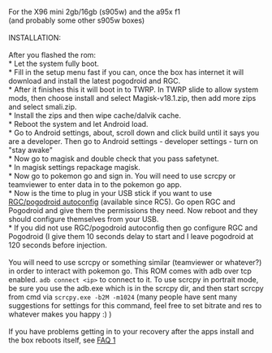 For the X96 mini 2gb/16gb (s905w) and the a95x f1
<br>(and probably some other s905w boxes)
<br>
<br>INSTALLATION:
<br>
<br>After you flashed the rom:
<br>* Let the system fully boot.
<br>* Fill in the setup menu fast if you can, once the box has internet it will download and install the latest pogodroid and RGC.
<br>* After it finishes this it will boot in to TWRP. In TWRP slide to allow system mods, then choose install and select Magisk-v18.1.zip, then add more zips and select smali.zip.
<br>* Install the zips and then wipe cache/dalvik cache.
<br>* Reboot the system and let Android load.
<br>* Go to Android settings, about, scroll down and click build until it says you are a developer. Then go to Android settings - developer settings - turn on "stay awake"
<br>* Now go to magisk and double check that you pass safetynet.
<br>* In magisk settings repackage magisk.
<br>* Now go to pokemon go and sign in. You will need to use scrcpy or teamviewer to enter data in to the pokemon go app.
<br>* Now is the time to plug in your USB stick if you want to use [RGC/pogodroid autoconfig](https://github.com/Map-A-Droid/MAD-ATV/blob/master/README_autoconfig.md) (available since RC5). Go open RGC and Pogodroid and give them the permissions they need. Now reboot and they should configure themselves from your USB.
<br>* If you did not use RGC/pogodroid autoconfig then go configure RGC and Pogodroid (I give them 10 seconds delay to start and I leave pogodroid at 120 seconds before injection.
<br>
<br>You will need to use scrcpy or something similar (teamviewer or whatever?) in order to interact with pokemon go. This ROM comes with adb over tcp enabled. `adb connect <ip>` to connect to it. To use scrcpy in portrait mode, be sure you use the adb.exe which is in the scrcpy dir, and then start scrcpy from cmd via `scrcpy.exe -b2M -m1024` (many people have sent many suggestions for settings for this command, feel free to set bitrate and res to whatever makes you happy :) )
<br>
<br> If you have problems getting in to your recovery after the apps install and the box reboots itself, see [FAQ 1](https://github.com/Map-A-Droid/MAD-ATV/blob/master/FAQ.md#question-1--after-i-flash-the-rom-and-it-installs-the-apps-and-then-reboots-itself-it-does-not-boot-to-the-recovery-can-you-help)
